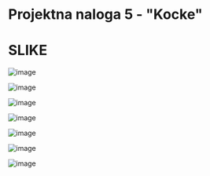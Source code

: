 <h1>Projektna naloga 5 - "Kocke"</h1>



<h1>SLIKE</h1>

![image](https://github.com/user-attachments/assets/6eeaca75-6eeb-45d1-8fbe-249323fb6591)

![image](https://github.com/user-attachments/assets/5e549f84-8fbe-49ad-a4e6-cd377a7ee7ac)

![image](https://github.com/user-attachments/assets/daacbdd0-0d53-4562-ac52-6d7aaf3ea97c)

![image](https://github.com/user-attachments/assets/7c607af8-50f3-408f-b832-4c96291cb96c)

![image](https://github.com/user-attachments/assets/174ab7a3-b835-484a-82a0-8cf720e6c8b3)

![image](https://github.com/user-attachments/assets/482c72f8-dbc1-40d5-b9a9-5e8065cd0ab6)

![image](https://github.com/user-attachments/assets/38ceb3cf-8a71-475c-a70a-ca55485cdc3e)




